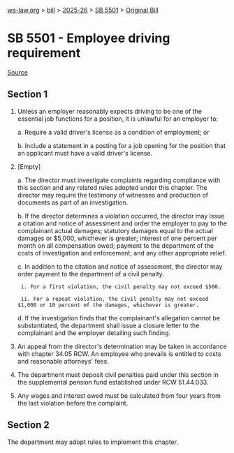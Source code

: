 [wa-law.org](/) > [bill](/bill/) > [2025-26](/bill/2025-26/) > [SB 5501](/bill/2025-26/sb/5501/) > [Original Bill](/bill/2025-26/sb/5501/1/)

# SB 5501 - Employee driving requirement

[Source](http://lawfilesext.leg.wa.gov/biennium/2025-26/Pdf/Bills/Senate%20Bills/5501.pdf)

## Section 1
1. Unless an employer reasonably expects driving to be one of the essential job functions for a position, it is unlawful for an employer to:

    a. Require a valid driver's license as a condition of employment; or

    b. Include a statement in a posting for a job opening for the position that an applicant must have a valid driver's license.

2. [Empty]

    a. The director must investigate complaints regarding compliance with this section and any related rules adopted under this chapter. The director may require the testimony of witnesses and production of documents as part of an investigation.

    b. If the director determines a violation occurred, the director may issue a citation and notice of assessment and order the employer to pay to the complainant actual damages; statutory damages equal to the actual damages or $5,000, whichever is greater; interest of one percent per month on all compensation owed; payment to the department of the costs of investigation and enforcement; and any other appropriate relief.

    c. In addition to the citation and notice of assessment, the director may order payment to the department of a civil penalty.

        i. For a first violation, the civil penalty may not exceed $500.

        ii. For a repeat violation, the civil penalty may not exceed $1,000 or 10 percent of the damages, whichever is greater.

    d. If the investigation finds that the complainant's allegation cannot be substantiated, the department shall issue a closure letter to the complainant and the employer detailing such finding.

3. An appeal from the director's determination may be taken in accordance with chapter 34.05 RCW. An employee who prevails is entitled to costs and reasonable attorneys' fees.

4. The department must deposit civil penalties paid under this section in the supplemental pension fund established under RCW 51.44.033.

5. Any wages and interest owed must be calculated from four years from the last violation before the complaint.

## Section 2
The department may adopt rules to implement this chapter.
